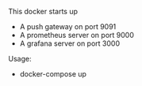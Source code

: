 This docker starts up
* A push gateway on port 9091
* A prometheus server on port 9000
* A grafana server on port 3000

Usage:
* docker-compose up

